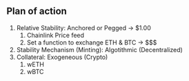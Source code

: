 ## Plan of action

1. Relative Stability: Anchored or Pegged -> $1.00
   1. Chainlink Price feed
   2. Set a function to exchange ETH & BTC -> $$$
2. Stability Mechanism (Minting): Algotithmic (Decentralized)
3. Collateral: Exogeneous (Crypto)
   1. wETH
   2. wBTC
